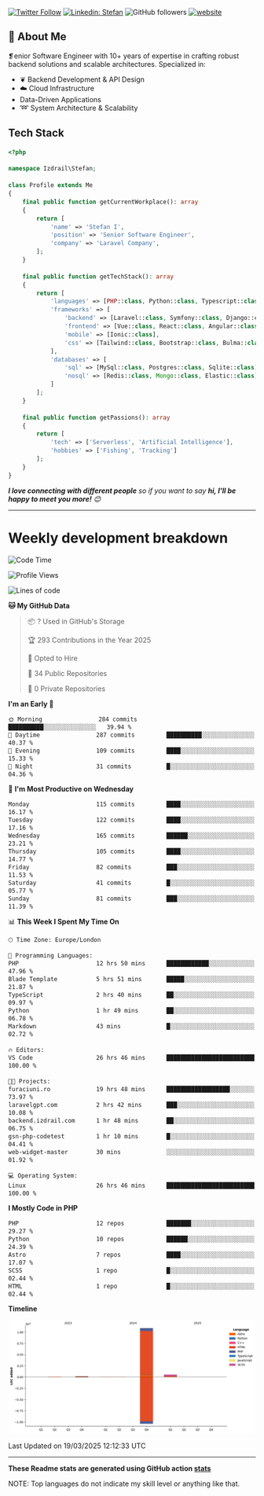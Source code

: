 [![Twitter Follow](https://img.shields.io/twitter/follow/thephpteacher?label=Follow)](https://twitter.com/intent/follow?screen_name=thephpteacher)
[![Linkedin: Stefan](https://img.shields.io/badge/izdrail-blue?style=flat-square&logo=Linkedin&logoColor=white&link=https://www.linkedin.com/in/izdrail/)](https://www.linkedin.com/in/izdrail/)
![GitHub followers](https://img.shields.io/github/followers/izdrail?label=Follow&style=social)
[![website](https://img.shields.io/badge/Website-46a2f1.svg?&style=flat-square&logo=Google-Chrome&logoColor=white&link=https://izdrail.com/)](https://izdrail.com/)

## 🚀 About Me
❡enior Software Engineer with 10+ years of expertise in crafting robust backend solutions and scalable architectures. 
Specialized in:

- ❦ Backend Development & API Design
- ☁️ Cloud Infrastructure
-  Data-Driven Applications
- ➿ System Architecture & Scalability

## Tech Stack

```php
<?php

namespace Izdrail\Stefan;

class Profile extends Me
{
    final public function getCurrentWorkplace(): array
    {
        return [
            'name' => 'Stefan I',
            'position' => 'Senior Software Engineer',
            'company' => 'Laravel Company',
        ];
    }
    
    final public function getTechStack(): array
    {
        return [
            'languages' => [PHP::class, Python::class, Typescript::class],
            'frameworks' => [
                'backend' => [Laravel::class, Symfony::class, Django::class, FastApi::class],
                'frontend' => [Vue::class, React::class, Angular::class],
                'mobile' => [Ionic::class],
                'css' => [Tailwind::class, Bootstrap::class, Bulma::class]
            ],
            'databases' => [
                'sql' => [MySql::class, Postgres::class, Sqlite::class],
                'nosql' => [Redis::class, Mongo::class, Elastic::class]
            ]
        ];
    }

    final public function getPassions(): array
    {
        return [
            'tech' => ['Serverless', 'Artificial Intelligence'],
            'hobbies' => ['Fishing', 'Tracking']
        ];
    }
}
```
 <em><b>I love connecting with different people</b> so if you want to say <b>hi, I'll be happy to meet you more!</b> 😊</em>


---
# Weekly development breakdown
<!--START_SECTION:waka-->
![Code Time](http://img.shields.io/badge/Code%20Time-1%2C169%20hrs%2022%20mins-blue)

![Profile Views](http://img.shields.io/badge/Profile%20Views-1-blue)

![Lines of code](https://img.shields.io/badge/From%20Hello%20World%20I%27ve%20Written-11.7%20million%20lines%20of%20code-blue)

**🐱 My GitHub Data** 

> 📦 ? Used in GitHub's Storage 
 > 
> 🏆 293 Contributions in the Year 2025
 > 
> 💼 Opted to Hire
 > 
> 📜 34 Public Repositories 
 > 
> 🔑 0 Private Repositories 
 > 
**I'm an Early 🐤** 

```text
🌞 Morning                284 commits         ██████████░░░░░░░░░░░░░░░   39.94 % 
🌆 Daytime                287 commits         ██████████░░░░░░░░░░░░░░░   40.37 % 
🌃 Evening                109 commits         ████░░░░░░░░░░░░░░░░░░░░░   15.33 % 
🌙 Night                  31 commits          █░░░░░░░░░░░░░░░░░░░░░░░░   04.36 % 
```
📅 **I'm Most Productive on Wednesday** 

```text
Monday                   115 commits         ████░░░░░░░░░░░░░░░░░░░░░   16.17 % 
Tuesday                  122 commits         ████░░░░░░░░░░░░░░░░░░░░░   17.16 % 
Wednesday                165 commits         ██████░░░░░░░░░░░░░░░░░░░   23.21 % 
Thursday                 105 commits         ████░░░░░░░░░░░░░░░░░░░░░   14.77 % 
Friday                   82 commits          ███░░░░░░░░░░░░░░░░░░░░░░   11.53 % 
Saturday                 41 commits          █░░░░░░░░░░░░░░░░░░░░░░░░   05.77 % 
Sunday                   81 commits          ███░░░░░░░░░░░░░░░░░░░░░░   11.39 % 
```


📊 **This Week I Spent My Time On** 

```text
🕑︎ Time Zone: Europe/London

💬 Programming Languages: 
PHP                      12 hrs 50 mins      ████████████░░░░░░░░░░░░░   47.96 % 
Blade Template           5 hrs 51 mins       █████░░░░░░░░░░░░░░░░░░░░   21.87 % 
TypeScript               2 hrs 40 mins       ██░░░░░░░░░░░░░░░░░░░░░░░   09.97 % 
Python                   1 hr 49 mins        ██░░░░░░░░░░░░░░░░░░░░░░░   06.78 % 
Markdown                 43 mins             █░░░░░░░░░░░░░░░░░░░░░░░░   02.72 % 

🔥 Editors: 
VS Code                  26 hrs 46 mins      █████████████████████████   100.00 % 

🐱‍💻 Projects: 
furaciuni.ro             19 hrs 48 mins      ██████████████████░░░░░░░   73.97 % 
laravelgpt.com           2 hrs 42 mins       ███░░░░░░░░░░░░░░░░░░░░░░   10.08 % 
backend.izdrail.com      1 hr 48 mins        ██░░░░░░░░░░░░░░░░░░░░░░░   06.75 % 
gsn-php-codetest         1 hr 10 mins        █░░░░░░░░░░░░░░░░░░░░░░░░   04.41 % 
web-widget-master        30 mins             ░░░░░░░░░░░░░░░░░░░░░░░░░   01.92 % 

💻 Operating System: 
Linux                    26 hrs 46 mins      █████████████████████████   100.00 % 
```

**I Mostly Code in PHP** 

```text
PHP                      12 repos            ███████░░░░░░░░░░░░░░░░░░   29.27 % 
Python                   10 repos            ██████░░░░░░░░░░░░░░░░░░░   24.39 % 
Astro                    7 repos             ████░░░░░░░░░░░░░░░░░░░░░   17.07 % 
SCSS                     1 repo              █░░░░░░░░░░░░░░░░░░░░░░░░   02.44 % 
HTML                     1 repo              █░░░░░░░░░░░░░░░░░░░░░░░░   02.44 % 
```



**Timeline**

![Lines of Code chart](https://raw.githubusercontent.com/izdrail/izdrail/master/assets/bar_graph.png)


 Last Updated on 19/03/2025 12:12:33 UTC
<!--END_SECTION:waka-->

---


**These Readme stats are generated using GitHub action [stats](https://github.com/izdrail/stats)**

NOTE: Top languages do not indicate my skill level or anything like that. 
